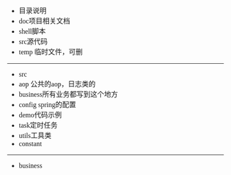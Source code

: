 <font face="SimSun" size=3>

- 目录说明
- doc项目相关文档
- shell脚本
- src源代码
- temp 临时文件，可删

---

- src
- aop 公共的aop，日志类的
- business所有业务都写到这个地方
- config spring的配置
- demo代码示例
- task定时任务
- utils工具类
- constant 

---
- business

</font>
